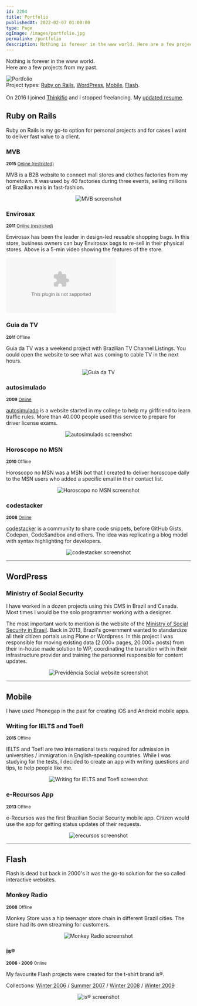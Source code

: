 ```yaml
---
id: 2204
title: Portfolio
publishedAt: 2022-02-07 01:00:00
type: Page
ogImage: /images/portfolio.jpg
permalink: /portfolio
description: Nothing is forever in the www world. Here are a few projects from my past.
---
```


<p className="!mb-16">Nothing is forever in the www world.<br/>Here are a few projects from my past.</p>

<div className="full-width"><img alt="Portfolio" src="/images/portfolio.jpg" /></div>

<div className="my-10 p-4 border border-charade-6 rounded-md bg-white">
Project types: <a href="#ruby-on-rails">Ruby on Rails</a>, <a href="#wordpress">WordPress</a>, <a href="#mobile">Mobile</a>, <a href="#flash">Flash</a>.<br/><br/>
On 2016 I joined <a href="https://thinkific.com" target="_blank">Thinkific</a> and I stopped freelancing. My <a href="/pub/resume.pdf" target="_blank">updated resume</a>.
</div>

## Ruby on Rails 

Ruby on Rails is my go-to option for personal projects and for cases I want to deliver fast value to a client.

### MVB

<small className="uppercase font-sans text-xs"><b className="border border-charade-6 rounded-md mr-2 py-2 px-3">2015</b> <a href="https://minasvesteobrasil.herokuapp.com" className="text-teal-700">Online (restricted)</a></small>

MVB is a B2B website to connect mall stores and clothes factories from my hometown. It was used by 40 factories during three events, selling millions of Brazilian reais in fast-fashion. 

<center><img alt="MVB screenshot" src="/images/portfolio/mvb.jpg" loading="lazy" className="mb-16" /></center>

### Envirosax

<small className="uppercase font-sans text-xs"><b className="border border-charade-6 rounded-md mr-2 py-2 px-3">2011</b> <a href="https://envirosax.herokuapp.com" className="text-teal-700">Online (restricted)</a></small>

Envirosax has been the leader in design-led reusable shopping bags. In this store, business owners can buy Envirosax bags to re-sell in their physical stores. Above is a 5-min video showing the features of the store.

<Embed type="YouTube" id="Ymh1VRPEJm0" />  

<div className="mb-16"></div>

### Guia da TV

<small className="uppercase font-sans text-xs"><b className="border border-charade-6 rounded-md mr-2 py-2 px-3">2011</b> <span className="text-red-600">Offline</span></small>

Guia da TV was a weekend project with Brazilian TV Channel Listings. You could open the website to see what was coming to cable TV in the next hours.

<center><img alt="Guia da TV" src="/images/portfolio/guiadatv.jpg" loading="lazy" className="mb-16" /></center>

### autosimulado

<small className="uppercase font-sans text-xs"><b className="border border-charade-6 rounded-md mr-2 py-2 px-3">2009</b> <a href="https://autosimulado.com.br" className="text-teal-700">Online</a></small>

[autosimulado](https://autosimulado.com.br) is a website started in my college to help my girlfriend to learn traffic rules. More than 40.000 people used this service to prepare for driver license exams.

<center><img alt="autosimulado screenshot" src="/images/portfolio/autosimulado.jpg" loading="lazy" className="mb-16" /></center>

### Horoscopo no MSN

<small className="uppercase font-sans text-xs"><b className="border border-charade-6 rounded-md mr-2 py-2 px-3">2010</b> <span className="text-red-600">Offline</span></small>

Horoscopo no MSN was a MSN bot that I created to deliver horoscope daily to the MSN users who added a specific email in their contact list.

<center><img alt="Horoscopo no MSN screenshot" src="/images/portfolio/horoscopo.jpg" loading="lazy" className="mb-16" /></center>

### codestacker

<small className="uppercase font-sans text-xs"><b className="border border-charade-6 rounded-md mr-2 py-2 px-3">2008</b> <a href="https://codestacker.com" className="text-teal-700">Online</a></small>

[codestacker](https://codestacker.herokuapp.com) is a community to share code snippets, before GitHub Gists, Codepen, CodeSandbox and others. The idea was replicating a blog model with syntax highlighting for developers.

<center><img alt="codestacker screenshot" src="/images/portfolio/codestacker.jpg" loading="lazy" /></center>

<hr className="border-t border-charade-6 w-full mt-24 mb-20" />

## WordPress

### Ministry of Social Security

I have worked in a dozen projects using this CMS in Brazil and Canada. Most times I would be the solo programmer working with a designer. 

The most important work to mention is the website of the [Ministry of Social Security in Brasil](https://previdencia.gov.br). Back in 2013, Brazil's government wanted to standardize all their citizen portals using Plone or Wordpress. In this project I was responsible for moving existing data (2.000+ pages, 20.000+ posts) from their in-house made solution to WP, coordinating the transition with in their infrastructure provider and training the personnel responsible for content updates.

<center><img alt="Previdência Social website screenshot" src="/images/portfolio/previdencia.jpg" loading="lazy" /></center>

<hr className="border-t border-charade-6 w-full mt-24 mb-20" />

## Mobile

I have used Phonegap in the past for creating iOS and Android mobile apps.

### Writing for IELTS and Toefl

<small className="uppercase font-sans text-xs"><b className="border border-charade-6 rounded-md mr-2 py-2 px-3">2015</b> <span className="text-red-600">Offline</span></small>

IELTS and Toefl are two international tests required for admission in universities / immigration in English-speaking countries. While I was studying for the tests, I decided to create an app with writing questions and tips, to help people like me.

<center><img alt="Writing for IELTS and Toefl screenshot" src="/images/portfolio/writing-skills.jpg" loading="lazy" className="mb-16" /></center>

### e-Recursos App

<small className="uppercase font-sans text-xs"><b className="border border-charade-6 rounded-md mr-2 py-2 px-3">2013</b> <span className="text-red-600">Offline</span></small>

e-Recursos was the first Brazilian Social Security mobile app. Citizen would use the app for getting status updates of their requests.

<center><img alt="erecursos screenshot" src="/images/portfolio/erecursos.jpg" loading="lazy" /></center>

<hr className="border-t border-charade-6 w-full mt-24 mb-20" />

## Flash

Flash is dead but back in 2000's it was the go-to solution for the so called interactive websites. 

### Monkey Radio

<small className="uppercase font-sans text-xs"><b className="border border-charade-6 rounded-md mr-2 py-2 px-3">2008</b> <span className="text-red-600">Offline</span></small>

Monkey Store was a hip teenager store chain in different Brazil cities. The store had its own streaming for customers.

<center><img alt="Monkey Radio screenshot" src="/images/portfolio/monkey-radio.jpg" loading="lazy" className="mb-16" /></center>

### is®

<small className="uppercase font-sans text-xs"><b className="border border-charade-6 rounded-md mr-2 py-2 px-3">2006 - 2009</b> <span className="text-teal-700">Online</span></small>

My favourite Flash projects were created for the t-shirt brand is®.

Collections: [Winter 2006](https://portfolio.leonardofaria.net/is_winter2006/) / [Summer 2007](https://portfolio.leonardofaria.net/is_summer2007/) / [Winter 2008](https://portfolio.leonardofaria.net/is_winter2008/) / [Winter 2009](https://portfolio.leonardofaria.net/is_winter2009/)

<center><img alt="is® screenshot" src="/images/portfolio/is-summer-2007.jpg" loading="lazy" /></center>
